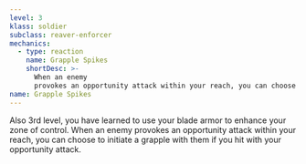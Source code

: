 ```yaml
---
level: 3
klass: soldier
subclass: reaver-enforcer
mechanics:
  - type: reaction
    name: Grapple Spikes
    shortDesc: >-
      When an enemy
      provokes an opportunity attack within your reach, you can choose to initiate a grapple with them if you hit with your opportunity attack.
name: Grapple Spikes
---
```

Also 3rd level, you have learned to use your blade armor to enhance your zone of control. When an enemy
provokes an opportunity attack within your reach, you can choose to initiate a grapple with them if you hit with your opportunity attack.
